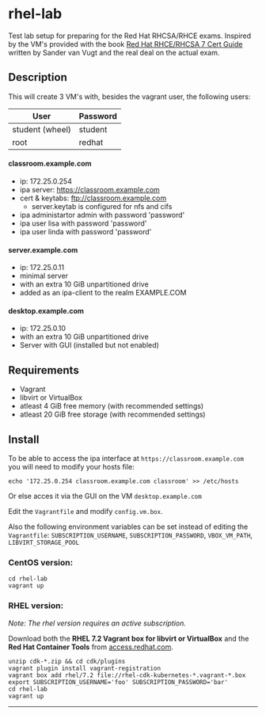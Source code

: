 # rhel-lab
Test lab setup for preparing for the Red Hat RHCSA/RHCE exams. Inspired by the VM's provided with the book [Red Hat RHCE/RHCSA 7 Cert Guide][1] written by Sander van Vugt  and the real deal on the actual exam.

## Description
This will create 3 VM's with, besides the vagrant user, the following users:

User            | Password
----------------|--------
student (wheel) | student
root            | redhat

#### classroom.example.com
* ip: 172.25.0.254
* ipa server: https://classroom.example.com
* cert & keytabs: ftp://classroom.example.com
    - server.keytab is configured for nfs and cifs
* ipa administartor admin with password 'password'
* ipa user lisa with password 'password'
* ipa user linda with password 'password'

#### server.example.com
* ip: 172.25.0.11
* minimal server
* with an extra 10 GiB unpartitioned drive
* added as an ipa-client to the realm EXAMPLE.COM

#### desktop.example.com
* ip: 172.25.0.10
* with an extra 10 GiB unpartitioned drive
* Server with GUI (installed but not enabled)

## Requirements
* Vagrant
* libvirt or VirtualBox
* atleast 4 GiB free memory (with recommended settings)
* atleast 20 GiB free storage  (with recommended settings)

## Install

To be able to access the ipa interface at `https://classroom.example.com` you will need to modify your hosts file:
```
echo '172.25.0.254 classroom.example.com classroom' >> /etc/hosts
```
Or else acces it via the GUI on the VM `desktop.example.com`

Edit the `Vagrantfile` and modify `config.vm.box`.

Also the following environment variables can be set instead of editing the `Vagrantfile`:
`SUBSCRIPTION_USERNAME`, `SUBSCRIPTION_PASSWORD`, `VBOX_VM_PATH`, `LIBVIRT_STORAGE_POOL`

### CentOS version:

```
cd rhel-lab
vagrant up
```

### RHEL version:
_Note: The rhel version requires an active subscription._

Download both the **RHEL 7.2 Vagrant box for libvirt or VirtualBox** and the **Red Hat Container Tools** from [access.redhat.com][2].
```
unzip cdk-*.zip && cd cdk/plugins
vagrant plugin install vagrant-registration
vagrant box add rhel/7.2 file://rhel-cdk-kubernetes-*.vagrant-*.box
export SUBSCRIPTION_USERNAME='foo' SUBSCRIPTION_PASSWORD='bar'
cd rhel-lab
vagrant up
```

[1]: http://www.sandervanvugt.com/books/ "Red Hat RHCE/RHCSA 7 Cert Guide"
[2]: https://access.redhat.com/downloads/content/293/ver=2/rhel---7/2.0.0/x86_64/product-software "access.redhat.com"

---